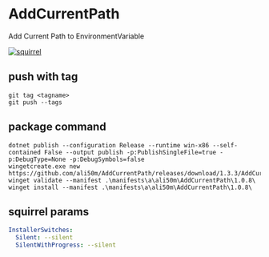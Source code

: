 # AddCurrentPath
Add Current Path to EnvironmentVariable

[![squirrel](https://github.com/ali50m/AddCurrentPath/actions/workflows/squirrel.yml/badge.svg?branch=1.3.4)](https://github.com/ali50m/AddCurrentPath/actions/workflows/squirrel.yml)

## push with tag
```
git tag <tagname>
git push --tags
```

## package command

```
dotnet publish --configuration Release --runtime win-x86 --self-contained False --output publish -p:PublishSingleFile=true -p:DebugType=None -p:DebugSymbols=false
wingetcreate.exe new https://github.com/ali50m/AddCurrentPath/releases/download/1.3.3/AddCurrentPathSetup.exe            
winget validate --manifest .\manifests\a\ali50m\AddCurrentPath\1.0.8\                               
winget install --manifest .\manifests\a\ali50m\AddCurrentPath\1.0.8\                      
```

## squirrel params
```yml
InstallerSwitches:
  Silent: --silent
  SilentWithProgress: --silent
```